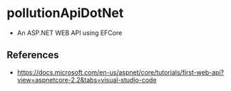 # pollutionApiDotNet
- An ASP.NET WEB API using EFCore

## References
- https://docs.microsoft.com/en-us/aspnet/core/tutorials/first-web-api?view=aspnetcore-2.2&tabs=visual-studio-code
